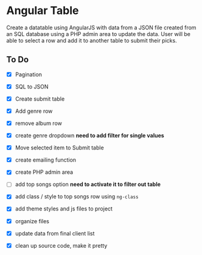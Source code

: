 # Angular Table #

Create a datatable using AngularJS with data from a JSON file created from an SQL database using a PHP admin area to update the data. User will be able to select a row and add it to another table to submit their picks.

## To Do ##

- [X] Pagination
- [X] SQL to JSON
- [X] Create submit table
- [X] Add genre row
- [X] remove album row
- [X] create genre dropdown **need to add filter for single values**
- [X] Move selected item to Submit table
- [X] create emailing function
- [X] create PHP admin area
- [ ] add top songs option **need to activate it to filter out table**
- [X] add class / style to top songs row  using `ng-class`
- [X] add theme styles and js files to project
- [X] organize files
- [X] update data from final client list
- [X] clean up source code, make it pretty


